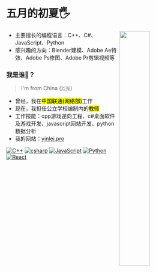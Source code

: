 # 五月的初夏🖐️

<img align="right" src="https://steamuserimages-a.akamaihd.net/ugc/2486630474200742989/5908342FA27E7DEEC79BF0290EF24712518A6FD9/?imw=5000&imh=5000&ima=fit&impolicy=Letterbox&imcolor=%23000000&letterbox=false" width="40%"/>

- 主要擅长的编程语言：C++、C#、JavaScript、Python
- 感兴趣的方向：Blender建模、Adobe Ae特效、Adobe Ps修图、Adobe Pr剪辑视频等

### 我是谁🤔？

> I'm from China (🇨🇳)

- 曾经，我在<mark>中国联通(网络部)</mark>工作 
- 现在，我担任公立学校编制内的<mark>教师</mark>
- 工作技能：cpp游戏逆向工程、c#桌面软件及游戏开发、javascript网站开发、python数据分析
- 我的网站：[yinlei.pro](https://yinlei.pro)

[![C++](https://img.shields.io/badge/C%2B%2B-00599C?style=for-the-badge&logo=c%2B%2B&logoColor=white)](https://en.cppreference.com/w/Main_Page)
[![csharp](https://img.shields.io/badge/C%23-239120?style=for-the-badge&logo=c-sharp&logoColor=white)](https://learn.microsoft.com/en-us/dotnet/csharp/)
[![JavaScript](https://img.shields.io/badge/JavaScript-F7DF1E?style=for-the-badge&logo=JavaScript&logoColor=white)](https://developer.mozilla.org/en-US/)
[![Python](https://img.shields.io/badge/Python-3776AB?style=for-the-badge&logo=python&logoColor=white)](https://www.python.org/)
[![React](https://img.shields.io/badge/React-20232A?style=for-the-badge&logo=react&logoColor=61DAFB)](https://react.dev/)
